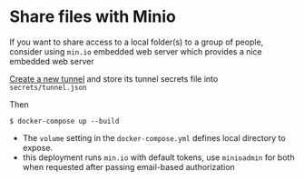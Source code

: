 # Share files with Minio

If you want to share access to a local folder(s) to a group of people,
consider using `min.io` embedded web server which provides a nice embedded web server

[Create a new tunnel](https://gw.run/) and store its tunnel secrets file into `secrets/tunnel.json`

Then

```shell
$ docker-compose up --build
```

- The `volume` setting in the `docker-compose.yml` defines local directory to expose.
- this deployment runs `min.io` with default tokens, use `minioadmin` for both when requested after passing email-based authorization
